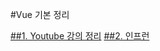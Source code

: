 #Vue 기본 정리 


[##1.  Youtube 강의 정리](https://github.com/newkayak12/vue/blob/master/free/%EA%B0%95%EC%9D%98%20%EC%A0%95%EB%A6%AC.md)
[##2.  인프런]()
